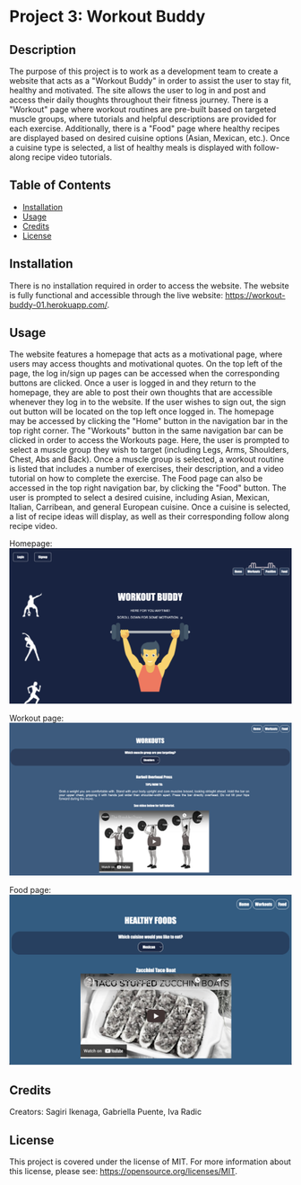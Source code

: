 # Project 3: Workout Buddy 

## Description 

The purpose of this project is to work as a development team to create a website that acts as a "Workout Buddy" in order to assist the user to stay fit, healthy and motivated. The site allows the user to log in and post and access their daily thoughts throughout their fitness journey. There is a "Workout" page where workout routines are pre-built based on targeted muscle groups, where tutorials and helpful descriptions are provided for each exercise. Additionally, there is a "Food" page where healthy recipes are displayed based on desired cuisine options (Asian, Mexican, etc.). Once a cuisine type is selected, a list of healthy meals is displayed with follow-along recipe video tutorials. 

## Table of Contents

- [Installation](#installation)
- [Usage](#usage)
- [Credits](#credits)
- [License](#license)

## Installation

There is no installation required in order to access the website. The website is fully functional and accessible through the live website: https://workout-buddy-01.herokuapp.com/.

## Usage

The website features a homepage that acts as a motivational page, where users may access thoughts and motivational quotes. On the top left of the page, the log in/sign up pages can be accessed when the corresponding buttons are clicked. Once a user is logged in and they return to the homepage, they are able to post their own thoughts that are accessible whenever they log in to the website. If the user wishes to sign out, the sign out button will be located on the top left once logged in. The homepage may be accessed by clicking the "Home" button in the navigation bar in the top right corner. The "Workouts" button in the same navigation bar can be clicked in order to access the Workouts page. Here, the user is prompted to select a muscle group they wish to target (including Legs, Arms, Shoulders, Chest, Abs and Back). Once a muscle group is selected, a workout routine is listed that includes a number of exercises, their description, and a video tutorial on how to complete the exercise. The Food page can also be accessed in the top right navigation bar, by clicking the "Food" button. The user is prompted to select a desired cuisine, including Asian, Mexican, Italian, Carribean, and general European cuisine. Once a cuisine is selected, a list of recipe ideas will display, as well as their corresponding follow along recipe video.

Homepage: 
![image](./client/assets/images/homepage.png)

Workout page:
![image](./client/assets/images/workoutpage.png)

Food page:
![image](./client/assets/images/foodpage.png)

## Credits 

Creators: Sagiri Ikenaga, Gabriella Puente, Iva Radic

## License

This project is covered under the license of MIT. For more information about this license, please see: https://opensource.org/licenses/MIT.

